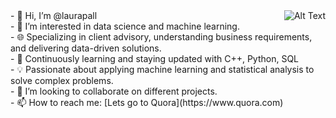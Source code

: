 <div style="text-align: right">
  <img align = "right" src="https://imgtr.ee/images/2023/07/15/3affb921a6f8c6d9a75e4a992fc4a3cf.jpeg" alt="Alt Text">
</div>
- 👋 Hi, I’m @laurapall <br>
- 👀 I’m interested in data science and machine learning.<br>
- 🌐 Specializing in client advisory, understanding business requirements, and delivering data-driven solutions. <br>
- 🌱 Continuously learning and staying updated with C++, Python, SQL <br>
- 💡 Passionate about applying machine learning and statistical analysis to solve complex problems. <br>
- 💞️ I’m looking to collaborate on different projects.<br>
 - 📫 How to reach me: [Lets go to Quora](https://www.quora.com)

<!---
laurapall/laurapall is a ✨ special ✨ repository because its `README.md` (this file) appears on your GitHub profile.
You can click the Preview link to take a look at your changes.
--->



